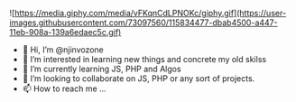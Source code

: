 
![https://media.giphy.com/media/vFKqnCdLPNOKc/giphy.gif](https://user-images.githubusercontent.com/73097560/115834477-dbab4500-a447-11eb-908a-139a6edaec5c.gif)


- 👋 Hi, I’m @njinvozone
- 👀 I’m interested in learning new things and concrete my old skilss
- 🌱 I’m currently learning JS, PHP and Algos
- 💞️ I’m looking to collaborate on JS, PHP or any sort of projects.
- 📫 How to reach me ...
